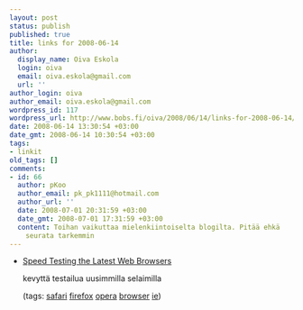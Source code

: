 ```yaml
---
layout: post
status: publish
published: true
title: links for 2008-06-14
author:
  display_name: Oiva Eskola
  login: oiva
  email: oiva.eskola@gmail.com
  url: ''
author_login: oiva
author_email: oiva.eskola@gmail.com
wordpress_id: 117
wordpress_url: http://www.bobs.fi/oiva/2008/06/14/links-for-2008-06-14/
date: 2008-06-14 13:30:54 +03:00
date_gmt: 2008-06-14 10:30:54 +03:00
tags:
- linkit
old_tags: []
comments:
- id: 66
  author: pKoo
  author_email: pk_pk1111@hotmail.com
  author_url: ''
  date: 2008-07-01 20:31:59 +03:00
  date_gmt: 2008-07-01 17:31:59 +03:00
  content: Toihan vaikuttaa mielenkiintoiselta blogilta. Pitää ehkä
    seurata tarkemmin
---
```

<ul class="delicious">
<li>
<div class="delicious-link"><a href="http://lifehacker.com/396048/speed-testing-the-latest-web-browsers">Speed Testing the Latest Web Browsers</a></div></p>
<div class="delicious-extended">kevyttä testailua uusimmilla selaimilla</div></p>
<div class="delicious-tags">(tags: <a href="http://del.icio.us/oiva/safari">safari</a> <a href="http://del.icio.us/oiva/firefox">firefox</a> <a href="http://del.icio.us/oiva/opera">opera</a> <a href="http://del.icio.us/oiva/browser">browser</a> <a href="http://del.icio.us/oiva/ie">ie</a>)</div><br />
	</li>
</ul>
